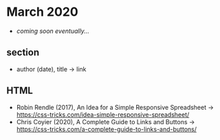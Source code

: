 # March 2020

+ *coming soon eventually...*

## section

+ author (date), title &#8594; link

## HTML

+ Robin Rendle (2017), An Idea for a Simple Responsive Spreadsheet &#8594; https://css-tricks.com/idea-simple-responsive-spreadsheet/
+ Chris Coyier (2020), A Complete Guide to Links and Buttons &#8594; https://css-tricks.com/a-complete-guide-to-links-and-buttons/


